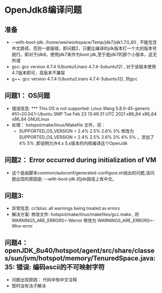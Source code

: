 # OpenJdk8编译问题
## 准备
+ --with-boot-jdk: /home/wei/workspace/Temp/jdk7/jdk1.7.0_80 , 不能包含中文路径，否则一直报错，即问题2，只要比编译的jdk版本打一个大的版本号就行。即对于jdk8，使用jdk7来作为boot jdk,至于是jdk7的那个小版本，这无所谓
+ gcc: gcc version 4.7.4 (Ubuntu/Linaro 4.7.4-3ubuntu12) , 对于该版本使用4.7版本即可，高版本不兼容
+ g++:  gcc version 4.7.4 (Ubuntu/Linaro 4.7.4-3ubuntu12), 同gcc
## 问题1： OS问题
+ 错误信息: *** This OS is not supported: Linux Wang 5.8.0-45-generic #51~20.04.1-Ubuntu SMP Tue Feb 23 13:46:31 UTC 2021 x86_64 x86_64 x86_64 GNU/Linux
+ 处理： hotspot/make/linux/Makefile 文件，将：
    - SUPPORTED_OS_VERSION = 2.4% 2.5% 2.6% 3% 修改为 SUPPORTED_OS_VERSION = 2.4% 2.5% 2.6% 3% 4% 5%  ，添加了4% 5% ,即说明允许4.x 5.x版本的内核编译这个OpenJdk

## 问题2： Error occurred during initialization of VM
+ 这个是由脚本common/autoconf/generated-configure.sh抛出的问题,该问题出现的原因是: --with-boot-jdk 的jdk路径上有中文。

## 问题3:
+ 异常信息: cc1plus: all warnings being treated as errors
+ 解决方案: 修改文件: hotspot/make/linux/makefiles/gcc.make , 将WARNINGS_ARE_ERRORS=-Werror 修改为 WARNINGS_ARE_ERRORS=-Wno-error

## 问题4： openJDK_8u40/hotspot/agent/src/share/classes/sun/jvm/hotspot/memory/TenuredSpace.java:35: 错误: 编码ascii的不可映射字符
+ 问题出现原因： 代码中有中文注释
+ 暂时没有法子解决